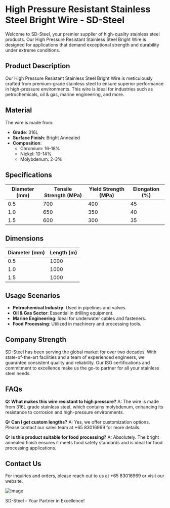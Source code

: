 # High Pressure Resistant Stainless Steel Bright Wire - SD-Steel

Welcome to SD-Steel, your premier supplier of high-quality stainless steel products. Our High Pressure Resistant Stainless Steel Bright Wire is designed for applications that demand exceptional strength and durability under extreme conditions.

## Product Description
Our High Pressure Resistant Stainless Steel Bright Wire is meticulously crafted from premium-grade stainless steel to ensure superior performance in high-pressure environments. This wire is ideal for industries such as petrochemicals, oil & gas, marine engineering, and more.

## Material
The wire is made from:
- **Grade**: 316L
- **Surface Finish**: Bright Annealed
- **Composition**: 
  - Chromium: 16-18%
  - Nickel: 10-14%
  - Molybdenum: 2-3%

## Specifications
| Diameter (mm) | Tensile Strength (MPa) | Yield Strength (MPa) | Elongation (%) |
|---------------|------------------------|----------------------|----------------|
| 0.5           | 700                    | 400                  | 45             |
| 1.0           | 650                    | 350                  | 40             |
| 1.5           | 600                    | 300                  | 35             |

## Dimensions
| Diameter (mm) | Length (m) |
|---------------|------------|
| 0.5           | 1000       |
| 1.0           | 1000       |
| 1.5           | 1000       |

## Usage Scenarios
- **Petrochemical Industry**: Used in pipelines and valves.
- **Oil & Gas Sector**: Essential in drilling equipment.
- **Marine Engineering**: Ideal for underwater cables and fasteners.
- **Food Processing**: Utilized in machinery and processing tools.

## Company Strength
SD-Steel has been serving the global market for over two decades. With state-of-the-art facilities and a team of experienced engineers, we guarantee consistent quality and reliability. Our ISO certifications and commitment to excellence make us the go-to partner for all your stainless steel needs.

## FAQs
**Q: What makes this wire resistant to high pressure?**
A: The wire is made from 316L grade stainless steel, which contains molybdenum, enhancing its resistance to corrosion and high-pressure environments.

**Q: Can I get custom lengths?**
A: Yes, we offer customization options. Please contact our sales team at +65 83016969 for more details.

**Q: Is this product suitable for food processing?**
A: Absolutely. The bright annealed finish ensures it meets food safety standards and is ideal for food processing applications.

## Contact Us
For inquiries and orders, please reach out to us at +65 83016969 or visit our website. 

![Image](https://github.com/user-attachments/assets/2567258e-e124-4816-932d-1809bd27ef0b)

SD-Steel - Your Partner in Excellence!